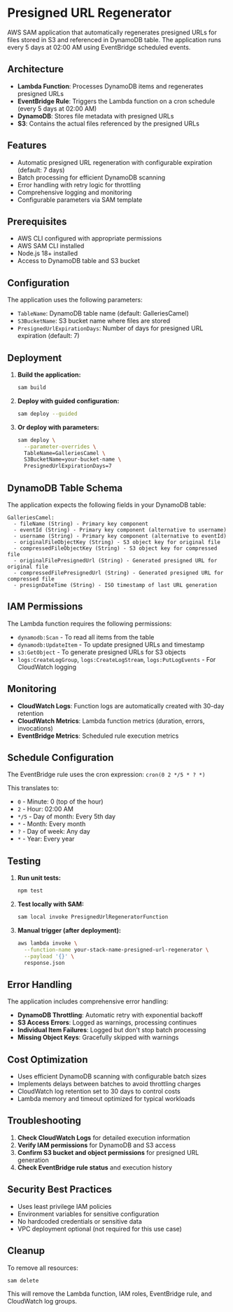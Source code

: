 # Presigned URL Regenerator

AWS SAM application that automatically regenerates presigned URLs for files stored in S3 and referenced in DynamoDB table. The application runs every 5 days at 02:00 AM using EventBridge scheduled events.

## Architecture

- **Lambda Function**: Processes DynamoDB items and regenerates presigned URLs
- **EventBridge Rule**: Triggers the Lambda function on a cron schedule (every 5 days at 02:00 AM)
- **DynamoDB**: Stores file metadata with presigned URLs
- **S3**: Contains the actual files referenced by the presigned URLs

## Features

- Automatic presigned URL regeneration with configurable expiration (default: 7 days)
- Batch processing for efficient DynamoDB scanning
- Error handling with retry logic for throttling
- Comprehensive logging and monitoring
- Configurable parameters via SAM template

## Prerequisites

- AWS CLI configured with appropriate permissions
- AWS SAM CLI installed
- Node.js 18+ installed
- Access to DynamoDB table and S3 bucket

## Configuration

The application uses the following parameters:

- `TableName`: DynamoDB table name (default: GalleriesCamel)
- `S3BucketName`: S3 bucket name where files are stored
- `PresignedUrlExpirationDays`: Number of days for presigned URL expiration (default: 7)

## Deployment

1. **Build the application:**
   ```bash
   sam build
   ```

2. **Deploy with guided configuration:**
   ```bash
   sam deploy --guided
   ```

3. **Or deploy with parameters:**
   ```bash
   sam deploy \
     --parameter-overrides \
     TableName=GalleriesCamel \
     S3BucketName=your-bucket-name \
     PresignedUrlExpirationDays=7
   ```

## DynamoDB Table Schema

The application expects the following fields in your DynamoDB table:

```
GalleriesCamel:
  - fileName (String) - Primary key component
  - eventId (String) - Primary key component (alternative to username)
  - username (String) - Primary key component (alternative to eventId)
  - originalFileObjectKey (String) - S3 object key for original file
  - compressedFileObjectKey (String) - S3 object key for compressed file
  - originalFilePresignedUrl (String) - Generated presigned URL for original file
  - compressedFilePresignedUrl (String) - Generated presigned URL for compressed file
  - presignDateTime (String) - ISO timestamp of last URL generation
```

## IAM Permissions

The Lambda function requires the following permissions:

- `dynamodb:Scan` - To read all items from the table
- `dynamodb:UpdateItem` - To update presigned URLs and timestamp
- `s3:GetObject` - To generate presigned URLs for S3 objects
- `logs:CreateLogGroup`, `logs:CreateLogStream`, `logs:PutLogEvents` - For CloudWatch logging

## Monitoring

- **CloudWatch Logs**: Function logs are automatically created with 30-day retention
- **CloudWatch Metrics**: Lambda function metrics (duration, errors, invocations)
- **EventBridge Metrics**: Scheduled rule execution metrics

## Schedule Configuration

The EventBridge rule uses the cron expression: `cron(0 2 */5 * ? *)`

This translates to:
- `0` - Minute: 0 (top of the hour)
- `2` - Hour: 02:00 AM
- `*/5` - Day of month: Every 5th day
- `*` - Month: Every month
- `?` - Day of week: Any day
- `*` - Year: Every year

## Testing

1. **Run unit tests:**
   ```bash
   npm test
   ```

2. **Test locally with SAM:**
   ```bash
   sam local invoke PresignedUrlRegeneratorFunction
   ```

3. **Manual trigger (after deployment):**
   ```bash
   aws lambda invoke \
     --function-name your-stack-name-presigned-url-regenerator \
     --payload '{}' \
     response.json
   ```

## Error Handling

The application includes comprehensive error handling:

- **DynamoDB Throttling**: Automatic retry with exponential backoff
- **S3 Access Errors**: Logged as warnings, processing continues
- **Individual Item Failures**: Logged but don't stop batch processing
- **Missing Object Keys**: Gracefully skipped with warnings

## Cost Optimization

- Uses efficient DynamoDB scanning with configurable batch sizes
- Implements delays between batches to avoid throttling charges
- CloudWatch log retention set to 30 days to control costs
- Lambda memory and timeout optimized for typical workloads

## Troubleshooting

1. **Check CloudWatch Logs** for detailed execution information
2. **Verify IAM permissions** for DynamoDB and S3 access
3. **Confirm S3 bucket and object permissions** for presigned URL generation
4. **Check EventBridge rule status** and execution history

## Security Best Practices

- Uses least privilege IAM policies
- Environment variables for sensitive configuration
- No hardcoded credentials or sensitive data
- VPC deployment optional (not required for this use case)

## Cleanup

To remove all resources:

```bash
sam delete
```

This will remove the Lambda function, IAM roles, EventBridge rule, and CloudWatch log groups.